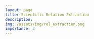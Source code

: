 ```yaml
---
layout: page
title: Scientific Relation Extraction
description: 
img: /assets/img/rel_extraction.png
importance: 3
---
```


